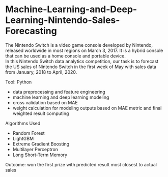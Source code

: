 # Machine-Learning-and-Deep-Learning-Nintendo-Sales-Forecasting 
The Nintendo Switch is a video game console developed by Nintendo, released worldwide in most regions on March 3, 2017. It is a hybrid console that can be used as a home console and portable device.  <br>
In this Nintendo Switch data analytics competition, our task is to forecast the US sales of Nintendo Switch in the first week of May with sales data from January, 2018 to April, 2020.  <br>

Tool: Python  <br>

* data preprocessing and feature engineering
* machine learning and deep learning modeling
* cross validation based on MAE
* weight calculation for modeling outputs based on MAE metric and final weighted result computing 

Algorithms Used  <br>
* Random Forest  <br>
* LightGBM  <br>
* Extreme Gradient Boosting  <br>
* Multilayer Perceptron  <br>
* Long Short-Term Memory  <br>

Outcome: won the first prize with predicted result most closest to actual sales
